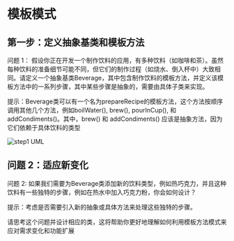 # 模板模式

## 第一步：定义抽象基类和模板方法

问题 1： 假设你正在开发一个制作饮料的应用，有多种饮料（如咖啡和茶）。虽然每种饮料的准备细节可能不同，但它们的制作过程（如烧水、倒入杯中）大致相同。请定义一个抽象基类Beverage，其中包含制作饮料的模板方法，并定义该模板方法中的一系列步骤，其中某些步骤是抽象的，需要由具体子类来实现。

提示：Beverage类可以有一个名为prepareRecipe的模板方法，这个方法按顺序调用其他几个方法，例如boilWater(), brew(), pourInCup(), 和addCondiments()。其中，brew() 和 addCondiments() 应该是抽象方法，因为它们依赖于具体饮料的类型

![step1 UML](https://cdn.jsdelivr.net/gh/huanxueshengmou/picture-host/20241009220750.png)

## 问题 2：适应新变化

问题 2: 如果我们需要为Beverage类添加新的饮料类型，例如热巧克力，并且这种饮料有一些独特的步骤，例如在热水中加入巧克力粉，你会如何设计？

提示：考虑是否需要引入新的抽象或具体方法来处理这些独特的步骤。

请思考这个问题并设计相应的类，这将帮助你更好地理解如何利用模板方法模式来应对需求变化和功能扩展
